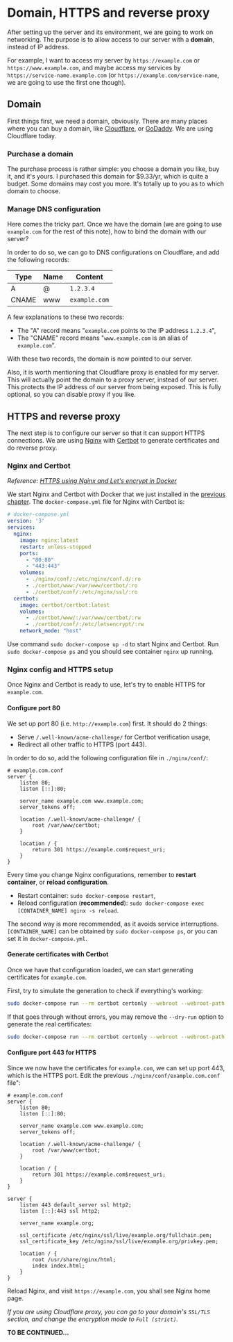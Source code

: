 # Domain, HTTPS and reverse proxy
After setting up the server and its environment, we are going to work on networking. The purpose is to allow access to our server with a **domain**, instead of IP address.

For example, I want to access my server by `https://example.com` or `https://www.example.com`, and maybe access my services by `https://service-name.example.com` (or `https://example.com/service-name`, we are going to use the first one though).

## Domain
First things first, we need a domain, obviously. There are many places where you can buy a domain, like [Cloudflare](https://www.cloudflare.com), or [GoDaddy](https://www.godaddy.com). We are using Cloudflare today.

### Purchase a domain
The purchase process is rather simple: you choose a domain you like, buy it, and it's yours. I purchased this domain for $9.33/yr, which is quite a budget. Some domains may cost you more. It's totally up to you as to which domain to choose.

### Manage DNS configuration
Here comes the tricky part. Once we have the domain (we are going to use `example.com` for the rest of this note), how to bind the domain with our server?

In order to do so, we can go to DNS configurations on Cloudflare, and add the following records:

| Type  | Name | Content       |
|-------|------|---------------|
| A     | @    | `1.2.3.4`     |
| CNAME | www  | `example.com` |

A few explanations to these two records:
- The "A" record means "`example.com` points to the IP address `1.2.3.4`",
- The "CNAME" record means "`www.example.com` is an alias of `example.com`".

With these two records, the domain is now pointed to our server.

Also, it is worth mentioning that Cloudflare proxy is enabled for my server. This will actually point the domain to a proxy server, instead of our server. This protects the IP address of our server from being exposed. This is fully optional, so you can disable proxy if you like.

## HTTPS and reverse proxy
The next step is to configure our server so that it can support HTTPS connections. We are using [Nginx](https://nginx.org/en/) with [Certbot](https://certbot.eff.org) to generate certificates and do reverse proxy.

### Nginx and Certbot
*Reference: [HTTPS using Nginx and Let's encrypt in Docker](https://mindsers.blog/post/https-using-nginx-certbot-docker/)*

We start Nginx and Certbot with Docker that we just installed in the [previous chapter](/build_a_personal_website_server_and_env_setup). The `docker-compose.yml` file for Nginx with Certbot is:

```yaml
# docker-compose.yml
version: '3'
services:
  nginx:
    image: nginx:latest
    restart: unless-stopped
    ports:
      - "80:80"
      - "443:443"
    volumes:
      - ./nginx/conf/:/etc/nginx/conf.d/:ro
      - ./certbot/www:/var/www/certbot/:ro
      - ./certbot/conf/:/etc/nginx/ssl/:ro
  certbot:
    image: certbot/certbot:latest
    volumes:
      - ./certbot/www/:/var/www/certbot/:rw
      - ./certbot/conf/:/etc/letsencrypt/:rw
    network_mode: "host"
```

Use command `sudo docker-compose up -d` to start Nginx and Certbot. Run `sudo docker-compose ps` and you should see container `nginx` up running.

### Nginx config and HTTPS setup
Once Nginx and Certbot is ready to use, let's try to enable HTTPS for `example.com`.

#### Configure port 80
We set up port 80 (i.e. `http://example.com`) first. It should do 2 things:

- Serve `/.well-known/acme-challenge/` for Certbot verification usage,
- Redirect all other traffic to HTTPS (port 443).

In order to do so, add the following configuration file in `./nginx/conf/`:

```nginx
# example.com.conf
server {
    listen 80;
    listen [::]:80;

    server_name example.com www.example.com;
    server_tokens off;

    location /.well-known/acme-challenge/ {
        root /var/www/certbot;
    }

    location / {
        return 301 https://example.com$request_uri;
    }
}
```

Every time you change Nginx configurations, remember to **restart container**, or **reload configuration**.

- Restart container: `sudo docker-compose restart`,
- Reload configuration (**recommended**): `sudo docker-compose exec [CONTAINER_NAME] nginx -s reload`.

The second way is more recommended, as it avoids service interruptions. `[CONTAINER_NAME]` can be obtained by `sudo docker-compose ps`, or you can set it in `docker-compose.yml`.

#### Generate certificates with Certbot
Once we have that configuration loaded, we can start generating certificates for `example.com`.

First, try to simulate the generation to check if everything's working:

```bash
sudo docker-compose run --rm certbot certonly --webroot --webroot-path /var/www/certbot/ --dry-run -d example.com
```

If that goes through without errors, you may remove the `--dry-run` option to generate the real certificates:

```bash
sudo docker-compose run --rm certbot certonly --webroot --webroot-path /var/www/certbot/ -d example.com
```

#### Configure port 443 for HTTPS
Since we now have the certificates for `example.com`, we can set up port 443, which is the HTTPS port. Edit the previous `./nginx/conf/example.com.conf` file":

```nginx
# example.com.conf
server {
    listen 80;
    listen [::]:80;

    server_name example.com www.example.com;
    server_tokens off;

    location /.well-known/acme-challenge/ {
        root /var/www/certbot;
    }

    location / {
        return 301 https://example.com$request_uri;
    }
}

server {
    listen 443 default_server ssl http2;
    listen [::]:443 ssl http2;

    server_name example.org;

    ssl_certificate /etc/nginx/ssl/live/example.org/fullchain.pem;
    ssl_certificate_key /etc/nginx/ssl/live/example.org/privkey.pem;
    
    location / {
        root /usr/share/nginx/html;
        index index.html;
    }
}
```

Reload Nginx, and visit `https://example.com`, you shall see Nginx home page.

*If you are using Cloudflare proxy, you can go to your domain's `SSL/TLS` section, and change the encryption mode to `Full (strict)`.*

**TO BE CONTINUED...**